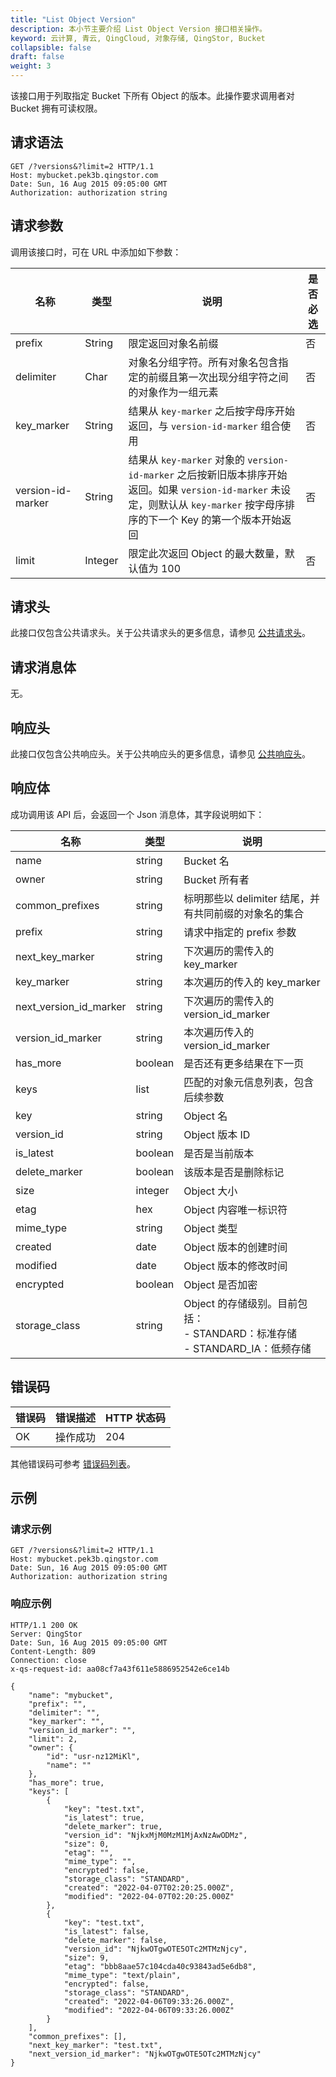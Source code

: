 ```yaml
---
title: "List Object Version"
description: 本小节主要介绍 List Object Version 接口相关操作。
keyword: 云计算, 青云, QingCloud, 对象存储, QingStor, Bucket
collapsible: false
draft: false
weight: 3
---
```


该接口用于列取指定 Bucket 下所有 Object 的版本。此操作要求调用者对 Bucket 拥有可读权限。

## 请求语法

```http
GET /?versions&?limit=2 HTTP/1.1
Host: mybucket.pek3b.qingstor.com
Date: Sun, 16 Aug 2015 09:05:00 GMT
Authorization: authorization string

```

## 请求参数

调用该接口时，可在 URL 中添加如下参数：

| 名称 | 类型 | 说明 | 是否必选 |
| --- | --- | --- | --- |
| prefix | String | 限定返回对象名前缀 | 否 |
| delimiter | Char | 对象名分组字符。所有对象名包含指定的前缀且第一次出现分组字符之间的对象作为一组元素 | 否 |
| key_marker | String | 结果从 `key-marker` 之后按字母序开始返回，与 `version-id-marker` 组合使用| 否 |
| version-id-marker | String | 结果从 `key-marker` 对象的 `version-id-marker` 之后按新旧版本排序开始返回。如果 `version-id-marker` 未设定，则默认从 `key-marker` 按字母序排序的下一个 Key 的第一个版本开始返回 | 否 |
| limit | Integer | 限定此次返回 Object 的最大数量，默认值为 100 | 否 |

## 请求头

此接口仅包含公共请求头。关于公共请求头的更多信息，请参见 [公共请求头](/storage/object-storage/api/common_header/#请求头字段-request-header)。

## 请求消息体

无。

## 响应头

此接口仅包含公共响应头。关于公共响应头的更多信息，请参见 [公共响应头](/storage/object-storage/api/common_header/#响应头字段-response-header)。

## 响应体

成功调用该 API 后，会返回一个 Json 消息体，其字段说明如下：

| 名称 | 类型 | 说明 |
| --- | --- | --- |
|name	|string	|Bucket 名
|owner	|string	|Bucket 所有者
|common_prefixes	|string	|标明那些以 delimiter 结尾，并有共同前缀的对象名的集合
|prefix	|string	|请求中指定的 prefix 参数
|next_key_marker	|string	|下次遍历的需传入的 key_marker
|key_marker	|string	|本次遍历的传入的 key_marker
|next_version_id_marker	|string	|下次遍历的需传入的version_id_marker
|version_id_marker	|string	|本次遍历传入的version_id_marker
|has_more	|boolean	|是否还有更多结果在下一页
|keys	|list	|匹配的对象元信息列表，包含后续参数
|key	|string	|Object 名
|version_id	|string	|Object 版本 ID
|is_latest	|boolean	|是否是当前版本
|delete_marker	|boolean	|该版本是否是删除标记
|size	|integer	|Object 大小
|etag	|hex	|Object 内容唯一标识符
|mime_type	|string	|Object 类型
|created	|date	|Object 版本的创建时间
|modified	|date	|Object 版本的修改时间
|encrypted	|boolean	|Object 是否加密
|storage_class	|string	|Object 的存储级别。目前包括：<br> - STANDARD：标准存储 <br> - STANDARD_IA：低频存储


## 错误码

| 错误码 | 错误描述 | HTTP 状态码 |
| --- | --- | --- |
| OK | 操作成功 | 204 |

其他错误码可参考 [错误码列表](/storage/object-storage/api/error_code/#错误码列表)。

## 示例

### 请求示例

```http
GET /?versions&?limit=2 HTTP/1.1
Host: mybucket.pek3b.qingstor.com
Date: Sun, 16 Aug 2015 09:05:00 GMT
Authorization: authorization string

```

### 响应示例

```http
HTTP/1.1 200 OK
Server: QingStor
Date: Sun, 16 Aug 2015 09:05:00 GMT
Content-Length: 809
Connection: close
x-qs-request-id: aa08cf7a43f611e5886952542e6ce14b

{
    "name": "mybucket",
    "prefix": "",
    "delimiter": "",
    "key_marker": "",
    "version_id_marker": "",
    "limit": 2,
    "owner": {
        "id": "usr-nz12MiKl",
        "name": ""
    },
    "has_more": true,
    "keys": [
        {
            "key": "test.txt",
            "is_latest": true,
            "delete_marker": true,
            "version_id": "NjkxMjM0MzM1MjAxNzAwODMz",
            "size": 0,
            "etag": "",
            "mime_type": "",
            "encrypted": false,
            "storage_class": "STANDARD",
            "created": "2022-04-07T02:20:25.000Z",
            "modified": "2022-04-07T02:20:25.000Z"
        },
        {
            "key": "test.txt",
            "is_latest": false,
            "delete_marker": false,
            "version_id": "NjkwOTgwOTE5OTc2MTMzNjcy",
            "size": 9,
            "etag": "bbb8aae57c104cda40c93843ad5e6db8",
            "mime_type": "text/plain",
            "encrypted": false,
            "storage_class": "STANDARD",
            "created": "2022-04-06T09:33:26.000Z",
            "modified": "2022-04-06T09:33:26.000Z"
        }
    ],
    "common_prefixes": [],
    "next_key_marker": "test.txt",
    "next_version_id_marker": "NjkwOTgwOTE5OTc2MTMzNjcy"
}

```
